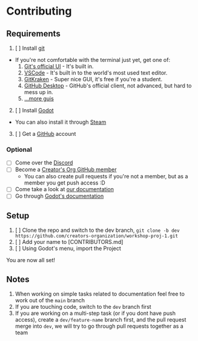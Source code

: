 # Contributing

## Requirements

1. [ ] Install [git](https://git-scm.com/)
  - If you're not comfortable with the terminal just yet, get one of:
	1. [Git's official UI](https://git-scm.com/docs/git-gui) - It's built in.
	2. [VSCode](https://code.visualstudio.com/docs/sourcecontrol/intro-to-git) - It's built in to the world's most used text editor. 
	3. [GitKraken](https://www.gitkraken.com/) - Super nice GUI, it's free if you're a student.
	4. [GitHub Desktop](https://desktop.github.com/) - GitHub's official client, not advanced, but hard to mess up in.
	5. [...more guis](https://git-scm.com/downloads/guis)
2. [ ] Install [Godot](https://godotengine.org/download/)
  - You can also install it through [Steam](https://store.steampowered.com/app/404790/Godot_Engine/)
3. [ ] Get a [GitHub](https://github.com/) account

### Optional

- [ ] Come over the [Discord](https://discord.gg/G3EU75Wsrg)
- [ ] Become a [Creator's Org GitHub member](https://github.com/orgs/creators-organization/people)
  - You can also create pull requests if you're not a member, but as a member you get push access :D
- [ ] Come take a look at [our documentation](https://app.gitbook.com/invite/13W9jvIa8vITgHsCIEeciws/)
- [ ] Go through [Godot's documentation](https://docs.godotengine.org/en/stable/)

## Setup

1. [ ] Clone the repo and switch to the dev branch, `git clone -b dev https://github.com/creators-organization/workshop-proj-1.git`
2. [ ] Add your name to [CONTRIBUTORS.md]
3. [ ] Using Godot's menu, import the Project

You are now all set!

## Notes

1. When working on simple tasks related to documentation feel free to work out of the `main` branch
2. If you are touching code, switch to the `dev` branch first
3. If you are working on a multi-step task (or if you dont have push access), create a `dev/feature-name` branch first, and the pull request merge into `dev`, we will try to go through pull requests together as a team

